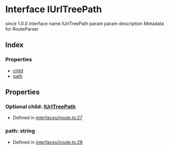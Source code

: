 # Interface IUrlTreePath
 since 1.0.0 interface  name IUrlTreePath
 param  param 
 description 
Metadata for RouteParser


## Index

### Properties
* [child](_interfaces_iroute_.iurltreepath.md#child)
* [path](_interfaces_iroute_.iurltreepath.md#path)

## Properties

### Optional child: [IUrlTreePath](_interfaces_iroute_.iurltreepath.md)

* Defined in [interfaces/iroute.ts:27](https://github.com/igorzg/typeix/blob/master/src/interfaces/iroute.ts#L27)


### path: string

* Defined in [interfaces/iroute.ts:28](https://github.com/igorzg/typeix/blob/master/src/interfaces/iroute.ts#L28)


